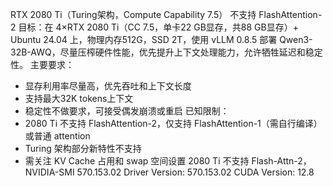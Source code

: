 
RTX 2080 Ti（Turing架构，Compute Capability 7.5） 不支持 FlashAttention-2
目标：在 4×RTX 2080 Ti（CC 7.5，单卡22 GB显存，共88 GB显存）+ Ubuntu 24.04 上，物理内存512G，SSD 2T，使用 vLLM 0.8.5 部署 Qwen3-32B-AWQ，尽量压榨硬件性能，优先提升上下文处理能力，允许牺牲延迟和稳定性。
主要要求：
- 显存利用率尽量高，优先吞吐和上下文长度
- 支持最大32K tokens上下文
- 稳定性不做要求，可接受偶发崩溃或重启
已知限制：
- 2080 Ti 不支持 FlashAttention-2，仅支持 FlashAttention-1（需自行编译）或普通 attention
- Turing 架构部分新特性不支持
- 需关注 KV Cache 占用和 swap 空间设置
2080 Ti 不支持 Flash-Attn-2，NVIDIA-SMI 570.153.02             Driver Version: 570.153.02     CUDA Version: 12.8  